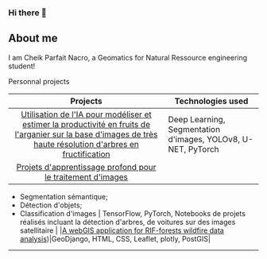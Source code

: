 ### Hi there 👋

## About me
I am Cheik Parfait Nacro, a Geomatics for Natural Ressource engineering student!

<summary>Personnal projects</summary>

| Projects | Technologies used |
|:-------:|-------|
| [Utilisation de l'IA pour modéliser et estimer la productivité en fruits de l'arganier sur la base d'images de très haute résolution d'arbres en fructification](https://github.com/Cheik-Parfait2000/ArganYieldEstimation.git)| Deep Learning, Segmentation d'images, YOLOv8, U-NET, PyTorch |
|[Projets d'apprentissage profond pour le traitement d'images](https://github.com/Cheik-Parfait2000/DeepLearningForImageProcessing.git)  
  - Segmentation sémantique;
  - Détection d'objets;
  - Classification d'images | TensorFlow, PyTorch, Notebooks de projets réalisés incluant la détection d'arbres, de voitures sur des images satellitaire |
|[A webGIS application for RIF-forests wildfire data analysis](https://github.com/Cheik-Parfait2000/ProjetApplicationSIGWEB.git))|GeoDjango, HTML, CSS, Leaflet, plotly, PostGIS|



---

<!-- TO DO: add more details about me later -->
